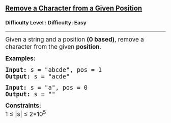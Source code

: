 <h2><a href="https://www.geeksforgeeks.org/problems/remove-a-character-from-a-given-position/1?page=6&difficulty=Easy&status=unsolved&sortBy=accuracy">Remove a Character from a Given Position</a></h2><h3>Difficulty Level : Difficulty: Easy</h3><hr><div class="problems_problem_content__Xm_eO"><p><span style="font-size: 14pt;">Given a string and a position <strong>(0 based)</strong>, remove a character from the given <strong>position</strong>.&nbsp;</span></p>
<p><strong><span style="font-size: 14pt;">Examples:</span></strong></p>
<pre><strong><span style="font-size: 14pt;">Input: </span></strong><span style="font-size: 14pt;">s = "abcde", pos = 1</span><strong><span style="font-size: 14pt;"><br>Output: </span></strong><span style="font-size: 14pt;">s = "acde"</span></pre>
<pre><strong><span style="font-size: 14pt;">Input:&nbsp;</span></strong><span style="font-size: 14pt;">s = "a", pos = 0<br><strong>Output:</strong> s = ""</span></pre>
<p><strong><span style="font-size: 14pt;">Constraints:<br></span></strong><span style="font-size: 14pt;">1 ≤ |s| ≤ 2*10<sup>5</sup></span></p>
<p>&nbsp;</p></div>